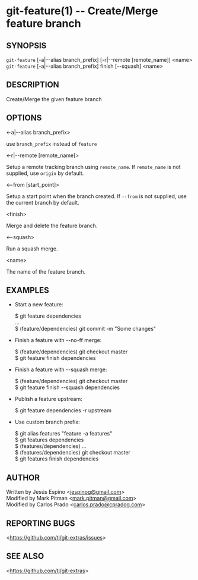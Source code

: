 git-feature(1) -- Create/Merge feature branch
=======================================

## SYNOPSIS

`git-feature` [-a|--alias branch_prefix] [-r|--remote [remote_name]] &lt;name&gt;  
`git-feature` [-a|--alias branch_prefix] finish [--squash] &lt;name&gt;

## DESCRIPTION

  Create/Merge the given feature branch

## OPTIONS

  &lt;-a|--alias branch_prefix&gt;

  use `branch_prefix` instead of `feature`

  &lt;-r|--remote [remote_name]&gt;

  Setup a remote tracking branch using `remote_name`. If `remote_name` is not supplied, use `origin` by default.

  &lt;--from [start_point]&gt;

  Setup a start point when the branch created. If `--from` is not supplied, use the current branch by default.

  &lt;finish&gt;

  Merge and delete the feature branch.

  &lt;--squash&gt;

  Run a squash merge.

  &lt;name&gt;

  The name of the feature branch.

## EXAMPLES

  * Start a new feature:

  
    $ git feature dependencies  
    ...  
    $ (feature/dependencies) git commit -m "Some changes"  

  * Finish a feature with --no-ff merge:

  
    $ (feature/dependencies) git checkout master  
    $ git feature finish dependencies

  * Finish a feature with --squash merge:

  
    $ (feature/dependencies) git checkout master  
    $ git feature finish --squash dependencies

  * Publish a feature upstream:

  
    $ git feature dependencies -r upstream

  * Use custom branch prefix:

  
    $ git alias features "feature -a features"  
    $ git features dependencies  
    $ (features/dependencies) ...  
    $ (features/dependencies) git checkout master  
    $ git features finish dependencies

## AUTHOR

Written by Jesús Espino &lt;<jespinog@gmail.com>&gt;  
Modified by Mark Pitman &lt;<mark.pitman@gmail.com>&gt;  
Modified by Carlos Prado &lt;<carlos.prado@cpradog.com>&gt;

## REPORTING BUGS

&lt;<https://github.com/tj/git-extras/issues>&gt;

## SEE ALSO

&lt;<https://github.com/tj/git-extras>&gt;
